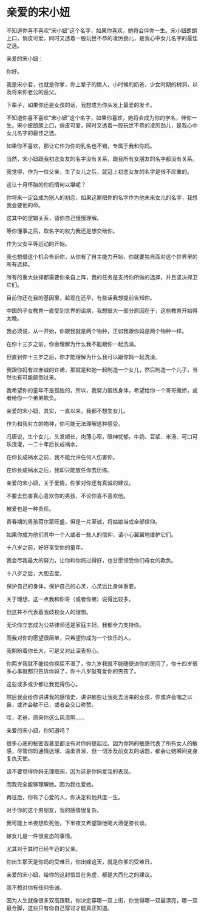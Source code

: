 # 亲爱的宋小妞

不知道你喜不喜欢“宋小妞”这个名字，如果你喜欢，她将会伴你一生。宋小妞朗朗上口，俏皮可爱，同时又透着一股玩世不恭的凌厉劲儿，是我心中女儿名字的最佳之选。

亲爱的宋小妞：

你好。

我是宋小君，也就是你爹，你上辈子的情人，小时候的奶爸，少女时期的树洞，以及将来你老公的岳父。

下辈子，如果你还是女孩的话，我想成为你头发上最爱的发卡。

不知道你喜不喜欢“宋小妞”这个名字，如果你喜欢，她将会成为你的学名，伴你一生。宋小妞朗朗上口，俏皮可爱，同时又透着一股玩世不恭的凌厉劲儿，是我心中女儿名字的最佳之选。

如果你不喜欢，那让它作为你的乳名也不错，专属于我和你妈。

当然，宋小妞跟我初恋女友的名字没有关系，跟我所有女朋友的名字都没有关系。

我觉得，作为一位父亲，生了女儿之后，就冠上初恋女友的名字是很不庄重的。

这让十月怀胎的你妈情何以堪呢？

你将来一定会成为别人的初恋，如果这厮把你的名字作为他未来女儿的名字，我想我会要他的命。

这其中的逻辑关系，请你自己慢慢理解。

等你懂事之后，取名字的权力我还是想交给你。

作为父女平等运动的开始。

我也想借这个机会告诉你，从你有了自主能力开始，你就要独自面对这个世界里的所有选择。

所有的重大抉择都需要你亲自上阵，我的任务是支持你所做的选择，并且坚决捍卫它们。

目前你还在我的基因里，趁现在还早，有些话我想提前告知你。

中国的子女教育一直受到世界的诟病，我想很大一部分原因在于，这些教育开始得太晚。

我必须说，从一开始，你跟我就是两个物种，正如我跟你妈是两个物种一样。

在你十三岁之前，你会理解为什么我不能跟你一起洗澡。

但直到你十三岁之后，你才能理解为什么我可以跟你妈一起洗澡。

我跟你妈有过赤诚的许诺，那就是和她一起制造一个女儿，然后制造一个儿子，当然也有可能颠倒过来。

我希望你的童年不是孤独的，所以，我努力锻炼身体，希望给你一个哥哥撒娇，或者给你一个弟弟欺负。

亲爱的宋小妞，其实，一直以来，我都不想生女儿。

作为和我对立的物种，你可能无法理解这种感受。

冯唐说，生个女儿，头发顺长，肉薄心窄，眼神忧郁。牛奶、豆浆、米汤、可口可乐浇灌，一二十年后长成祸水。

在你长成祸水之前，我不能允许任何人伤害你。

在你长成祸水之后，我却只能放任你去历练。

亲爱的宋小妞，关于爱情，你爹对你还有真诚的建议。

不要去伤害真心喜欢你的男孩，不论你喜不喜欢他。

被爱也是一种责任。

青春期的男孩荷尔蒙旺盛，但是一片至诚，将姑娘当成全部信仰。

如果你成为他们其中一个人或者一些人的信仰，请小心翼翼地维护它们。

十八岁之前，好好享受你的童年。

我会尽我最大的努力，让你和你妈过得好，也甘愿领受你们母女的欺负。

十八岁之后，大胆去爱。

保护自己的身体，保护自己的心灵，心灵远比身体重要。

关于理想，这一点我和你哥（或者你弟）说得比较多。

但这并不代表着我歧视女人的理想。

无论你立志成为公益律师还是家庭主妇，我都全力支持你。

而我对你的愿望很简单，只希望你成为一个快乐的人。

我期盼着你长大，可是又对此深表担心。

你两岁我就不能给你换尿不湿了，你九岁我就不能随便进你的房间了，你十四岁很多心事就都只告诉你妈了，你十八岁就有爱你的男孩了。

这些或多或少都让我觉得伤心。

然后我会给你讲讲我的感情史，讲讲那些让我死去活来的女孩，你或许会嗤之以鼻，或许会欷不已，或者会交口称赞。

哇，老爸，原来你这么风流啊……

亲爱的宋小妞，你知道吗？

很多心底的秘密我甚至都没有对你妈提起过。因为你妈的敏感代表了所有女人的敏感，尽管你妈通情达理、温柔贤淑，但一切涉及前女友的话题，都会让她瞬间变身复仇天使。

请不要觉得你妈无理取闹，因为这是你妈爱我的表现。

而我完全能够理解她。因为我也爱她。

再往后，你有了心爱的人，你决定和他共度一生。

对于你的这个男朋友，我的感情很复杂。

我可能上半夜想砍死他，下半夜又希望跟他喝大酒促膝长谈。

嫁女儿是一件很变态的事情。

尤其对于其时已经年迈的父亲。

你出生那天是你妈的受难日，你出嫁这天，就是你爹的受难日。

亲爱的宋小妞，给你的这封信旨在务虚，都是大而化之的建议。

我不想对你有任何告诫。

因为人生就像很多双高跟鞋，你决定穿哪一双上街，你觉得哪一双最漂亮，哪一双最合脚，这些只有你自己穿过才能真正知道。